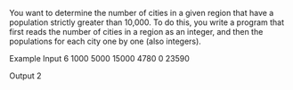 You want to determine the number of cities in a given region that have a population strictly greater than 10,000. To do this, you write a program that first reads the number of cities in a region as an integer, and then the populations for each city one by one (also integers).

Example
Input
6
1000
5000
15000
4780
0
23590

Output
2